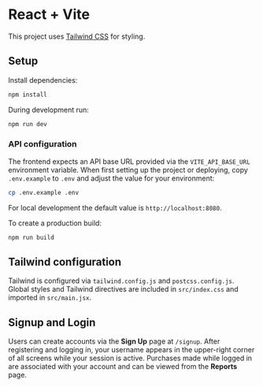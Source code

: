# React + Vite

This project uses [Tailwind CSS](https://tailwindcss.com/) for styling.

## Setup

Install dependencies:

```bash
npm install
```

During development run:

```bash
npm run dev
```

### API configuration

The frontend expects an API base URL provided via the `VITE_API_BASE_URL`
environment variable. When first setting up the project or deploying,
copy `.env.example` to `.env` and adjust the value for your environment:

```bash
cp .env.example .env
```

For local development the default value is `http://localhost:8080`.

To create a production build:

```bash
npm run build
```

## Tailwind configuration

Tailwind is configured via `tailwind.config.js` and `postcss.config.js`. Global
styles and Tailwind directives are included in `src/index.css` and imported in
`src/main.jsx`.

## Signup and Login

Users can create accounts via the **Sign Up** page at `/signup`. After
registering and logging in, your username appears in the upper-right corner of
all screens while your session is active. Purchases made while logged in are
associated with your account and can be viewed from the **Reports** page.
